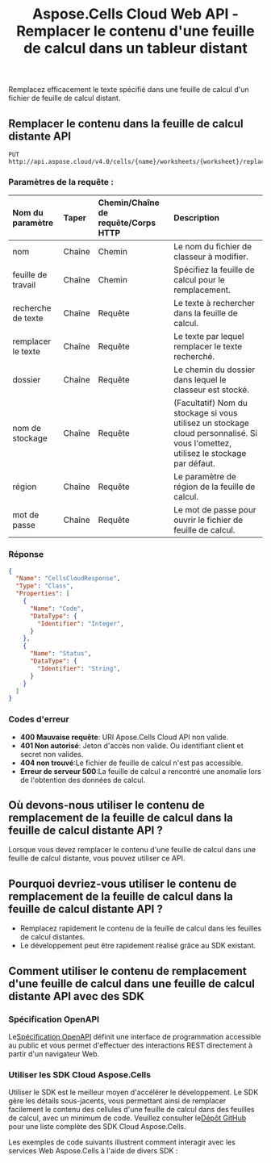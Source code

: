 ﻿---
title: Aspose.Cells Cloud Web API - Remplacer le contenu d'une feuille de calcul dans un tableur distant
second_title: Documen
ArticleTitle: Replace Worksheet Content in Remote a Spreadshee
linktitle: Remplacer le contenu de la feuille de calcul distante
type: docs
url: /fr/replace-content-in-remote-worksheet/
keywords: Aspose.Cells Cloud Web API, Replace Content, Remote Worksheet, Cloud Spreadsheet, Text Replacement, Office Cloud Integratio
description: Remplacez efficacement le texte dans la feuille de calcul d'une feuille de calcul distante à l'aide du Aspose.Cells API
weight: 100
kwords: Excel, Office Cloud, REST API, Feuille de calcul, PDF, CSV, JSON, Markdown, Correspondance de toutes les cellules vides dans une feuille de calcul Excel, ReplaceContentInRemoteWorksheet
---
Remplacez efficacement le texte spécifié dans une feuille de calcul d'un fichier de feuille de calcul distant.

## **Remplacer le contenu dans la feuille de calcul distante API**

```
PUT http://api.aspose.cloud/v4.0/cells/{name}/worksheets/{worksheet}/replace/content
```

### **Paramètres de la requête :**

| Nom du paramètre| Taper| Chemin/Chaîne de requête/Corps HTTP| Description|
|:- |:- |:- |:- |
| nom| Chaîne| Chemin| Le nom du fichier de classeur à modifier.|
| feuille de travail| Chaîne| Chemin| Spécifiez la feuille de calcul pour le remplacement.|
| recherche de texte| Chaîne| Requête| Le texte à rechercher dans la feuille de calcul.|
| remplacer le texte| Chaîne| Requête| Le texte par lequel remplacer le texte recherché.|
| dossier| Chaîne| Requête| Le chemin du dossier dans lequel le classeur est stocké.|
| nom de stockage| Chaîne| Requête|(Facultatif) Nom du stockage si vous utilisez un stockage cloud personnalisé. Si vous l'omettez, utilisez le stockage par défaut.|
| région| Chaîne| Requête| Le paramètre de région de la feuille de calcul.|
| mot de passe| Chaîne| Requête| Le mot de passe pour ouvrir le fichier de feuille de calcul.|

### **Réponse**

```json
{
  "Name": "CellsCloudResponse",
  "Type": "Class",
  "Properties": [
    {
      "Name": "Code",
      "DataType": {
        "Identifier": "Integer",
      }
    },
    {
      "Name": "Status",
      "DataType": {
        "Identifier": "String",
      }
    }
  ]
}
```

### Codes d'erreur

- **400 Mauvaise requête**: URI Apose.Cells Cloud API non valide.
- **401 Non autorisé**: Jeton d'accès non valide. Ou identifiant client et secret non valides.
- **404 non trouvé**:Le fichier de feuille de calcul n'est pas accessible.
- **Erreur de serveur 500**:La feuille de calcul a rencontré une anomalie lors de l'obtention des données de calcul.

## Où devons-nous utiliser le contenu de remplacement de la feuille de calcul dans la feuille de calcul distante API ?

Lorsque vous devez remplacer le contenu d'une feuille de calcul dans une feuille de calcul distante, vous pouvez utiliser ce API.

## Pourquoi devriez-vous utiliser le contenu de remplacement de la feuille de calcul dans la feuille de calcul distante API ?

- Remplacez rapidement le contenu de la feuille de calcul dans les feuilles de calcul distantes.
- Le développement peut être rapidement réalisé grâce au SDK existant.

## Comment utiliser le contenu de remplacement d'une feuille de calcul dans une feuille de calcul distante API avec des SDK

### Spécification OpenAPI

 Le[Spécification OpenAPI](https://reference.aspose.cloud/cells/#/SearchControllor/ReplaceContentInRemoteWorksheet) définit une interface de programmation accessible au public et vous permet d'effectuer des interactions REST directement à partir d'un navigateur Web.

### Utiliser les SDK Cloud Aspose.Cells

Utiliser le SDK est le meilleur moyen d'accélérer le développement. Le SDK gère les détails sous-jacents, vous permettant ainsi de remplacer facilement le contenu des cellules d'une feuille de calcul dans des feuilles de calcul, avec un minimum de code.
 Veuillez consulter le[Dépôt GitHub](https://github.com/aspose-cells-cloud) pour une liste complète des SDK Cloud Aspose.Cells.

Les exemples de code suivants illustrent comment interagir avec les services Web Aspose.Cells à l'aide de divers SDK :
